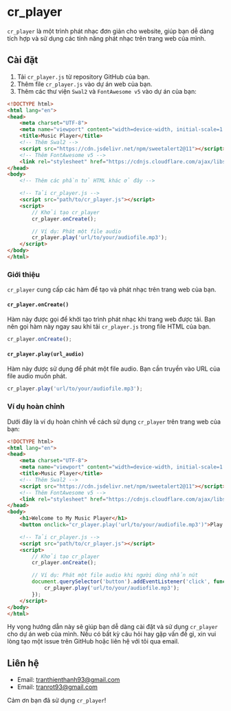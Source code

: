 
# cr_player

`cr_player` là một trình phát nhạc đơn giản cho website, giúp bạn dễ dàng tích hợp và sử dụng các tính năng phát nhạc trên trang web của mình.

## Cài đặt

1. Tải `cr_player.js` từ repository GitHub của bạn.
2. Thêm file `cr_player.js` vào dự án web của bạn.
3. Thêm các thư viện `Swal2` và `FontAwesome v5` vào dự án của bạn:

```html
<!DOCTYPE html>
<html lang="en">
<head>
    <meta charset="UTF-8">
    <meta name="viewport" content="width=device-width, initial-scale=1.0">
    <title>Music Player</title>
    <!-- Thêm Swal2 -->
    <script src="https://cdn.jsdelivr.net/npm/sweetalert2@11"></script>
    <!-- Thêm FontAwesome v5 -->
    <link rel="stylesheet" href="https://cdnjs.cloudflare.com/ajax/libs/font-awesome/5.15.4/css/all.min.css">
</head>
<body>
    <!-- Thêm các phần tử HTML khác ở đây -->

    <!-- Tải cr_player.js -->
    <script src="path/to/cr_player.js"></script>
    <script>
        // Khởi tạo cr_player
        cr_player.onCreate();

        // Ví dụ: Phát một file audio
        cr_player.play('url/to/your/audiofile.mp3');
    </script>
</body>
</html>
```

### Giới thiệu

`cr_player` cung cấp các hàm để tạo và phát nhạc trên trang web của bạn.

#### `cr_player.onCreate()`

Hàm này được gọi để khởi tạo trình phát nhạc khi trang web được tải. Bạn nên gọi hàm này ngay sau khi tải `cr_player.js` trong file HTML của bạn.

```javascript
cr_player.onCreate();
```

#### `cr_player.play(url_audio)`

Hàm này được sử dụng để phát một file audio. Bạn cần truyền vào URL của file audio muốn phát.

```javascript
cr_player.play('url/to/your/audiofile.mp3');
```

### Ví dụ hoàn chỉnh

Dưới đây là ví dụ hoàn chỉnh về cách sử dụng `cr_player` trên trang web của bạn:

```html
<!DOCTYPE html>
<html lang="en">
<head>
    <meta charset="UTF-8">
    <meta name="viewport" content="width=device-width, initial-scale=1.0">
    <title>Music Player</title>
    <!-- Thêm Swal2 -->
    <script src="https://cdn.jsdelivr.net/npm/sweetalert2@11"></script>
    <!-- Thêm FontAwesome v5 -->
    <link rel="stylesheet" href="https://cdnjs.cloudflare.com/ajax/libs/font-awesome/5.15.4/css/all.min.css">
</head>
<body>
    <h1>Welcome to My Music Player</h1>
    <button onclick="cr_player.play('url/to/your/audiofile.mp3')">Play Music</button>

    <!-- Tải cr_player.js -->
    <script src="path/to/cr_player.js"></script>
    <script>
        // Khởi tạo cr_player
        cr_player.onCreate();

        // Ví dụ: Phát một file audio khi người dùng nhấn nút
        document.querySelector('button').addEventListener('click', function() {
            cr_player.play('url/to/your/audiofile.mp3');
        });
    </script>
</body>
</html>
```

Hy vọng hướng dẫn này sẽ giúp bạn dễ dàng cài đặt và sử dụng `cr_player` cho dự án web của mình. Nếu có bất kỳ câu hỏi hay gặp vấn đề gì, xin vui lòng tạo một issue trên GitHub hoặc liên hệ với tôi qua email.

## Liên hệ

- Email: [tranthienthanh93@gmail.com](mailto:tranthienthanh93@gmail.com)
- Email: [tranrot93@gmail.com](mailto:tranrot93@gmail.com)

Cảm ơn bạn đã sử dụng `cr_player`!
